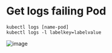 # Get logs failing Pod
```
kubectl logs [name-pod]
kubectl logs -l labelkey=labelvalue
```

![image](https://user-images.githubusercontent.com/40435982/145139995-8eaa4a16-3a55-45ff-9c97-f57a295bf5fe.png)
